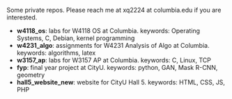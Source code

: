 Some private repos. Please reach me at xq2224 at columbia.edu if you are interested.
- **w4118_os**: labs for W4118 OS at Columbia. keywords: Operating Systems, C, Debian, kernel programming
- **w4231_algo**: assignments for W4231 Analysis of Algo at Columbia. keywords: algorithms, latex
- **w3157_ap**: labs for W3157 AP at Columbia. keywords: C, Linux, TCP
- **fyp**: final year project at CityU. keywords: python, GAN, Mask R-CNN, geometry
- **hall5_website_new**: website for CityU Hall 5. keywords: HTML, CSS, JS, PHP

<!---
xintongqi/xintongqi is a ✨ special ✨ repository because its `README.md` (this file) appears on your GitHub profile.
You can click the Preview link to take a look at your changes.
--->
